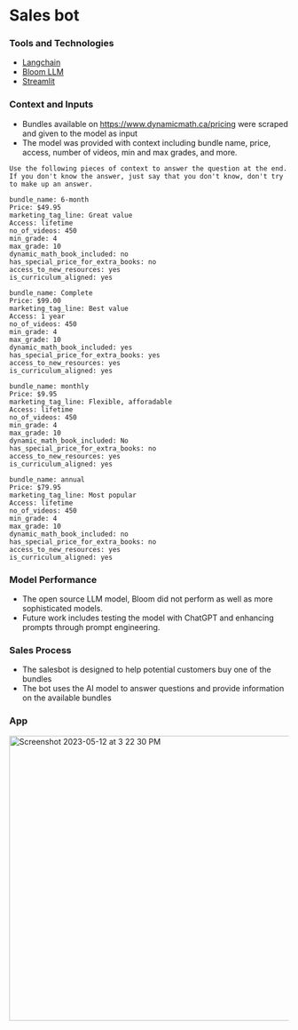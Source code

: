 # Sales bot
### Tools and Technologies
* [Langchain](https://github.com/hwchase17/langchain/blob/master/docs/getting_started/getting_started.md)
* [Bloom LLM](https://huggingface.co/bigscience/bloom)
* [Streamlit](https://streamlit.io/)

### Context and Inputs
* Bundles available on https://www.dynamicmath.ca/pricing were scraped and given to the model as input
* The model was provided with context including bundle name, price, access, number of videos, min and max grades, and more.
```
Use the following pieces of context to answer the question at the end. If you don't know the answer, just say that you don't know, don't try to make up an answer.

bundle_name: 6-month
Price: $49.95
marketing_tag_line: Great value
Access: lifetime
no_of_videos: 450
min_grade: 4
max_grade: 10
dynamic_math_book_included: no
has_special_price_for_extra_books: no
access_to_new_resources: yes
is_curriculum_aligned: yes

bundle_name: Complete
Price: $99.00
marketing_tag_line: Best value
Access: 1 year
no_of_videos: 450
min_grade: 4
max_grade: 10
dynamic_math_book_included: yes
has_special_price_for_extra_books: yes
access_to_new_resources: yes
is_curriculum_aligned: yes

bundle_name: monthly
Price: $9.95
marketing_tag_line: Flexible, afforadable
Access: lifetime
no_of_videos: 450
min_grade: 4
max_grade: 10
dynamic_math_book_included: No
has_special_price_for_extra_books: no
access_to_new_resources: yes
is_curriculum_aligned: yes

bundle_name: annual
Price: $79.95
marketing_tag_line: Most popular
Access: lifetime
no_of_videos: 450
min_grade: 4
max_grade: 10
dynamic_math_book_included: no
has_special_price_for_extra_books: no
access_to_new_resources: yes
is_curriculum_aligned: yes
```

### Model Performance
* The open source LLM model, Bloom did not perform as well as more sophisticated models.
* Future work includes testing the model with ChatGPT and enhancing prompts through prompt engineering.

### Sales Process
* The salesbot is designed to help potential customers buy one of the bundles
* The bot uses the AI model to answer questions and provide information on the available bundles

### App
<img width="513" alt="Screenshot 2023-05-12 at 3 22 30 PM" src="https://github.com/praneethys/marketing-chatbot/assets/61710414/83fd764e-c963-4c21-8061-c698cbf3854b">



